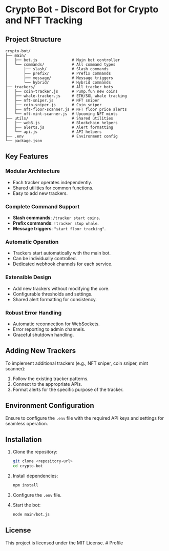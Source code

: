 # Crypto Bot - Discord Bot for Crypto and NFT Tracking  

## Project Structure  

```plaintext  
crypto-bot/  
├── main/  
│   ├── bot.js               # Main bot controller  
│   └── commands/            # All command types  
│       ├── slash/           # Slash commands  
│       ├── prefix/          # Prefix commands  
│       ├── message/         # Message triggers  
│       └── hybrid/          # Hybrid commands  
├── trackers/                # All tracker bots  
│   ├── coin-tracker.js      # Pump.fun new coins  
│   ├── whale-tracker.js     # ETH/SOL whale tracking  
│   ├── nft-sniper.js        # NFT sniper  
│   ├── coin-sniper.js       # Coin sniper  
│   ├── nft-floor-scanner.js # NFT floor price alerts  
│   └── nft-mint-scanner.js  # Upcoming NFT mints  
├── utils/                   # Shared utilities  
│   ├── web3.js              # Blockchain helpers  
│   ├── alerts.js            # Alert formatting  
│   └── api.js               # API helpers  
├── .env                     # Environment config  
└── package.json  
```  

## Key Features  

### Modular Architecture  
- Each tracker operates independently.  
- Shared utilities for common functions.  
- Easy to add new trackers.  

### Complete Command Support  
- **Slash commands**: `/tracker start coins`.  
- **Prefix commands**: `!tracker stop whale`.  
- **Message triggers**: `"start floor tracking"`.  

### Automatic Operation  
- Trackers start automatically with the main bot.  
- Can be individually controlled.  
- Dedicated webhook channels for each service.  

### Extensible Design  
- Add new trackers without modifying the core.  
- Configurable thresholds and settings.  
- Shared alert formatting for consistency.  

### Robust Error Handling  
- Automatic reconnection for WebSockets.  
- Error reporting to admin channels.  
- Graceful shutdown handling.  

## Adding New Trackers  
To implement additional trackers (e.g., NFT sniper, coin sniper, mint scanner):  
1. Follow the existing tracker patterns.  
2. Connect to the appropriate APIs.  
3. Format alerts for the specific purpose of the tracker.  

## Environment Configuration  
Ensure to configure the `.env` file with the required API keys and settings for seamless operation.  

## Installation  
1. Clone the repository:  
    ```bash  
    git clone <repository-url>  
    cd crypto-bot  
    ```  
2. Install dependencies:  
    ```bash  
    npm install  
    ```  
3. Configure the `.env` file.  

4. Start the bot:  
    ```bash  
    node main/bot.js  
    ```  

## License  
This project is licensed under the MIT License.  # Profile
